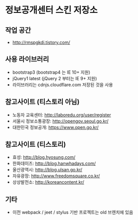 # 정보공개센터 스킨 저장소

## 작업 공간
- http://rmspgkdi.tistory.com/

## 사용 라이브러리
 - bootstrap3 (bootstrap4 는 IE 10+ 지원)
 - jQuery1 latest (jQuery 2 부터는 IE 9+ 지원)
 - 라이브러리는 cdnjs.cloudflare.com 저장된 것을 사용
 
## 참고사이트 (티스토리 아님)
 - 노동자 교육센터: http://laboredu.org/user/register
 - 서울시 정보소통광장: http://opengov.seoul.go.kr/
 - 대한민국 정보공개: https://www.open.go.kr/

## 참고사이트 (티스토리)
- 효성: http://blog.hyosung.com/
- 한화데이즈: http://blog.hanwhadays.com/
- 울산광역시: http://blog.ulsan.go.kr/
- 자유광장: http://www.freedomsquare.co.kr/
- 상상발전소: http://koreancontent.kr/

## 기타
- 이전 webpack / jeet / stylus 기반 프로젝트는 old 브렌치에 있음
